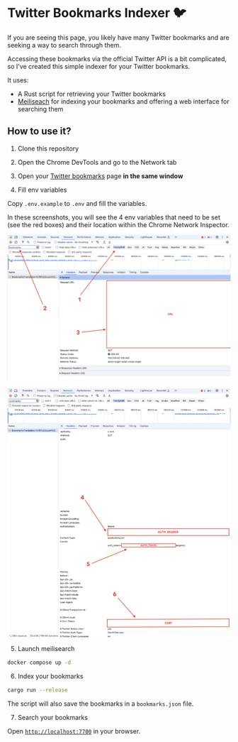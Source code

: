 # Twitter Bookmarks Indexer 🐦‍

If you are seeing this page, you likely have many Twitter bookmarks and are seeking a way to search through them.

Accessing these bookmarks via the official Twitter API is a bit complicated, so I've created this simple indexer for your Twitter bookmarks.

It uses:

- A Rust script for retrieving your Twitter bookmarks
- [Meiliseach](https://github.com/meilisearch/meilisearch) for indexing your bookmarks and offering a web interface for searching them

## How to use it?

1. Clone this repository

2. Open the Chrome DevTools and go to the Network tab

3. Open your [Twitter bookmarks](https://x.com/i/bookmarks) page **in the same window**

4. Fill env variables

Copy `.env.example` to `.env` and fill the variables.

In these screenshots, you will see the 4 env variables that need to be set (see the red boxes) and their location within the Chrome Network Inspector.

![env1](assets/1.png)

![env2](assets/2.png)

5. Launch meilisearch

```bash
docker compose up -d
```

6. Index your bookmarks

```bash
cargo run --release
```

The script will also save the bookmarks in a `bookmarks.json` file.

7. Search your bookmarks

Open [`http://localhost:7700`](http://localhost:7700) in your browser.
